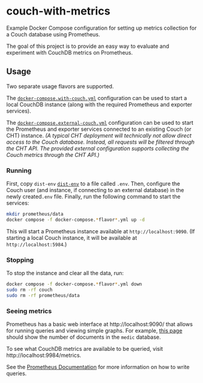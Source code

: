 # couch-with-metrics

Example Docker Compose configuration for setting up metrics collection for a Couch database using Prometheus.

The goal of this project is to provide an easy way to evaluate and experiment with CouchDB metrics on Prometheus.

## Usage

Two separate usage flavors are supported.  

The [`docker-compose.with-couch.yml`](./docker-compose.with-couch.yml) configuration can be used to start a local CouchDB instance (along with the required Prometheus and exporter services).  

The [`docker-compose.external-couch.yml`](./docker-compose.external-couch.yml) configuration can be used to start the Prometheus and exporter services connected to an existing Couch (or CHT) instance.  _(A typical CHT deployment will technically not allow direct access to the Couch database. Instead, all requests will be filtered through the CHT API. The provided external configuration supports collecting the Couch metrics through the CHT API.)_

### Running

First, copy `dist-env` [`dist-env`](./dist-env) to a file called `.env`. Then, configure the Couch user (and instance, if connecting to an external database) in the newly created`.env`  file.  Finally, run the following command to start the services:

```sh
mkdir prometheus/data
docker compose -f docker-compose.*flavor*.yml up -d
```

This will start a Prometheus instance available at `http://localhost:9090`. (If starting a local Couch instance, it will be available at `http://localhost:5984`.)

### Stopping

To stop the instance and clear all the data, run:

```sh
docker compose -f docker-compose.*flavor*.yml down
sudo rm -rf couch
sudo rm -rf prometheus/data
```

### Seeing metrics

Prometheus has a basic web interface at http://localhost:9090/ that allows for running queries and viewing simple graphs.  For example, [this page](http://localhost:9090/graph?g0.expr=couchdb_database_doc_count%7Bdb_name%3D~%22medic%22%7D&g0.tab=0) should show the number of documents in the `medic` database.

To see what CouchDB metrics are available to be queried, visit http://localhost:9984/metrics.    

See the [Prometheus Documentation](https://prometheus.io/docs/prometheus/latest/querying/basics/) for more information on how to write queries.
